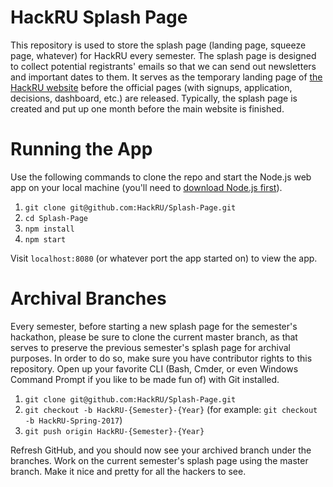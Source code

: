 # HackRU Splash Page
This repository is used to store the splash page (landing page, squeeze page, whatever) for HackRU every semester. The splash page is designed to collect potential registrants' emails so that we can send out newsletters and important dates to them. It serves as the temporary landing page of [the HackRU website](http://www.hackru.org/) before the official pages (with signups, application, decisions, dashboard, etc.) are released. Typically, the splash page is created and put up one month before the main website is finished.

# Running the App
Use the following commands to clone the repo and start the Node.js web app on your local machine (you'll need to [download Node.js first](https://nodejs.org/en/)). 

1. `git clone git@github.com:HackRU/Splash-Page.git`
1. `cd Splash-Page`
1. `npm install`
1. `npm start`

Visit `localhost:8080` (or whatever port the app started on) to view the app.

# Archival Branches
Every semester, before starting a new splash page for the semester's hackathon, please be sure to clone the current master branch, as that serves to preserve the previous semester's splash page for archival purposes. In order to do so, make sure you have contributor rights to this repository. Open up your favorite CLI (Bash, Cmder, or even Windows Command Prompt if you like to be made fun of) with Git installed.

1. `git clone git@github.com:HackRU/Splash-Page.git`
1. `git checkout -b HackRU-{Semester}-{Year}` (for example: `git checkout -b HackRU-Spring-2017`)
1. `git push origin HackRU-{Semester}-{Year}`

Refresh GitHub, and you should now see your archived branch under the branches. Work on the current semester's splash page using the master branch. Make it nice and pretty for all the hackers to see.
